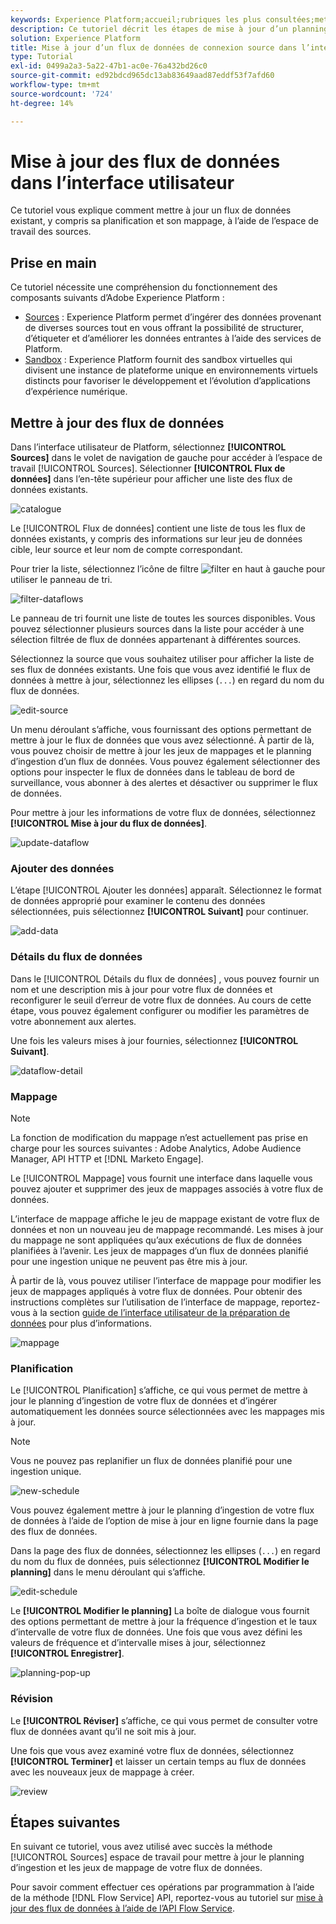 ```yaml
---
keywords: Experience Platform;accueil;rubriques les plus consultées;mettre à jour les flux de données;modifier la planification
description: Ce tutoriel décrit les étapes de mise à jour d’un planning de flux de données, y compris sa fréquence d’ingestion et son taux d’intervalle, à l’aide de l’espace de travail Sources .
solution: Experience Platform
title: Mise à jour d’un flux de données de connexion source dans l’interface utilisateur
type: Tutorial
exl-id: 0499a2a3-5a22-47b1-ac0e-76a432bd26c0
source-git-commit: ed92bdcd965dc13ab83649aad87eddf53f7afd60
workflow-type: tm+mt
source-wordcount: '724'
ht-degree: 14%

---
```


# Mise à jour des flux de données dans l’interface utilisateur

Ce tutoriel vous explique comment mettre à jour un flux de données existant, y compris sa planification et son mappage, à l’aide de l’espace de travail des sources.

## Prise en main

Ce tutoriel nécessite une compréhension du fonctionnement des composants suivants d’Adobe Experience Platform :

* [Sources](../../home.md) : Experience Platform permet d’ingérer des données provenant de diverses sources tout en vous offrant la possibilité de structurer, d’étiqueter et d’améliorer les données entrantes à l’aide des services de Platform.
* [Sandbox](../../../sandboxes/home.md) : Experience Platform fournit des sandbox virtuelles qui divisent une instance de plateforme unique en environnements virtuels distincts pour favoriser le développement et l’évolution d’applications d’expérience numérique.

## Mettre à jour des flux de données

Dans l’interface utilisateur de Platform, sélectionnez **[!UICONTROL Sources]** dans le volet de navigation de gauche pour accéder à l’espace de travail [!UICONTROL Sources]. Sélectionner **[!UICONTROL Flux de données]** dans l’en-tête supérieur pour afficher une liste des flux de données existants.

![catalogue](../../images/tutorials/update-dataflows/catalog.png)

Le [!UICONTROL Flux de données] contient une liste de tous les flux de données existants, y compris des informations sur leur jeu de données cible, leur source et leur nom de compte correspondant.

Pour trier la liste, sélectionnez l’icône de filtre ![filter](../../images/tutorials/update/filter.png) en haut à gauche pour utiliser le panneau de tri.

![filter-dataflows](../../images/tutorials/update-dataflows/filter-dataflows.png)

Le panneau de tri fournit une liste de toutes les sources disponibles. Vous pouvez sélectionner plusieurs sources dans la liste pour accéder à une sélection filtrée de flux de données appartenant à différentes sources.

Sélectionnez la source que vous souhaitez utiliser pour afficher la liste de ses flux de données existants. Une fois que vous avez identifié le flux de données à mettre à jour, sélectionnez les ellipses (`...`) en regard du nom du flux de données.

![edit-source](../../images/tutorials/update-dataflows/edit-source.png)

Un menu déroulant s’affiche, vous fournissant des options permettant de mettre à jour le flux de données que vous avez sélectionné. À partir de là, vous pouvez choisir de mettre à jour les jeux de mappages et le planning d’ingestion d’un flux de données. Vous pouvez également sélectionner des options pour inspecter le flux de données dans le tableau de bord de surveillance, vous abonner à des alertes et désactiver ou supprimer le flux de données.

Pour mettre à jour les informations de votre flux de données, sélectionnez **[!UICONTROL Mise à jour du flux de données]**.

![update-dataflow](../../images/tutorials/update-dataflows/update-dataflow.png)

### Ajouter des données

L’étape [!UICONTROL Ajouter les données] apparaît. Sélectionnez le format de données approprié pour examiner le contenu des données sélectionnées, puis sélectionnez **[!UICONTROL Suivant]** pour continuer.

![add-data](../../images/tutorials/update-dataflows/add-data.png)

### Détails du flux de données

Dans le [!UICONTROL Détails du flux de données] , vous pouvez fournir un nom et une description mis à jour pour votre flux de données et reconfigurer le seuil d’erreur de votre flux de données. Au cours de cette étape, vous pouvez également configurer ou modifier les paramètres de votre abonnement aux alertes.

Une fois les valeurs mises à jour fournies, sélectionnez **[!UICONTROL Suivant]**.

![dataflow-detail](../../images/tutorials/update-dataflows/dataflow-detail.png)

### Mappage

>[!NOTE]
>
>La fonction de modification du mappage n’est actuellement pas prise en charge pour les sources suivantes : Adobe Analytics, Adobe Audience Manager, API HTTP et [!DNL Marketo Engage].

Le [!UICONTROL Mappage] vous fournit une interface dans laquelle vous pouvez ajouter et supprimer des jeux de mappages associés à votre flux de données.

L’interface de mappage affiche le jeu de mappage existant de votre flux de données et non un nouveau jeu de mappage recommandé. Les mises à jour du mappage ne sont appliquées qu’aux exécutions de flux de données planifiées à l’avenir. Les jeux de mappages d’un flux de données planifié pour une ingestion unique ne peuvent pas être mis à jour.

À partir de là, vous pouvez utiliser l’interface de mappage pour modifier les jeux de mappages appliqués à votre flux de données. Pour obtenir des instructions complètes sur l’utilisation de l’interface de mappage, reportez-vous à la section [guide de l’interface utilisateur de la préparation de données](../../../data-prep/ui/mapping.md) pour plus d’informations.

![mappage](../../images/tutorials/update-dataflows/mapping.png)

### Planification

Le [!UICONTROL Planification] s’affiche, ce qui vous permet de mettre à jour le planning d’ingestion de votre flux de données et d’ingérer automatiquement les données source sélectionnées avec les mappages mis à jour.

>[!NOTE]
>
>Vous ne pouvez pas replanifier un flux de données planifié pour une ingestion unique.

![new-schedule](../../images/tutorials/update-dataflows/new-schedule.png)

Vous pouvez également mettre à jour le planning d’ingestion de votre flux de données à l’aide de l’option de mise à jour en ligne fournie dans la page des flux de données.

Dans la page des flux de données, sélectionnez les ellipses (`...`) en regard du nom du flux de données, puis sélectionnez **[!UICONTROL Modifier le planning]** dans le menu déroulant qui s’affiche.

![edit-schedule](../../images/tutorials/update-dataflows/edit-schedule.png)

Le **[!UICONTROL Modifier le planning]** La boîte de dialogue vous fournit des options permettant de mettre à jour la fréquence d’ingestion et le taux d’intervalle de votre flux de données. Une fois que vous avez défini les valeurs de fréquence et d’intervalle mises à jour, sélectionnez **[!UICONTROL Enregistrer]**.

![planning-pop-up](../../images/tutorials/update-dataflows/schedule-pop-up.png)

### Révision

Le **[!UICONTROL Réviser]** s’affiche, ce qui vous permet de consulter votre flux de données avant qu’il ne soit mis à jour.

Une fois que vous avez examiné votre flux de données, sélectionnez **[!UICONTROL Terminer]** et laisser un certain temps au flux de données avec les nouveaux jeux de mappage à créer.

![review](../../images/tutorials/update-dataflows/review.png)

## Étapes suivantes

En suivant ce tutoriel, vous avez utilisé avec succès la méthode [!UICONTROL Sources] espace de travail pour mettre à jour le planning d’ingestion et les jeux de mappage de votre flux de données.

Pour savoir comment effectuer ces opérations par programmation à l’aide de la méthode [!DNL Flow Service] API, reportez-vous au tutoriel sur [mise à jour des flux de données à l’aide de l’API Flow Service](../../tutorials/api/update-dataflows.md).
